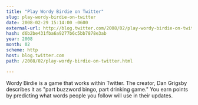 ```yaml
---
title: "Play Wordy Birdie on Twitter"
slug: play-wordy-birdie-on-twitter
date: 2008-02-29 15:14:00 -0600
external-url: http://blog.twitter.com/2008/02/play-wordy-birdie-on-twitter.html
hash: d6b2be431fba6a9277b6c5bb7878e3ab
year: 2008
month: 02
scheme: http
host: blog.twitter.com
path: /2008/02/play-wordy-birdie-on-twitter.html

---
```


Wordy Birdie is a game that works within Twitter. The creator, Dan Grigsby describes it as "part buzzword bingo, part drinking game." You earn points by predicting what words people you follow will use in their updates.
